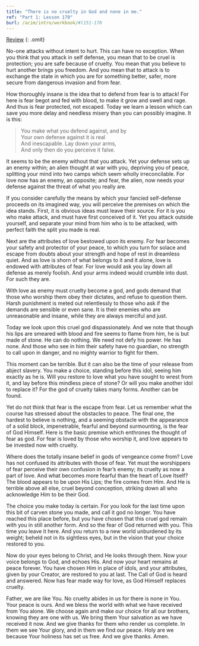 ```yaml
---
title: "There is no cruelty in God and none in me."
ref: "Part 1: Lesson 170"
burl: /acim/intro/workbook/#l151-170
---
```


<a class="hide-review" href="/acim/workbook/l180/#l170">Review</a>
{: .omit}

No-one attacks without intent to hurt. This can have no exception. When
you think that you attack in self defense, you mean that to be cruel is
protection; you are safe because of cruelty. You mean that you believe to
hurt another brings you freedom. And you mean that to attack is to
exchange the state in which you are for something better, safer, more
secure from dangerous invasion and from fear.

How thoroughly insane is the idea that to defend from fear is to attack!
For here is fear begot and fed with blood, to make it grow and swell and
rage. And thus is fear protected, not escaped. Today we learn a lesson
which can save you more delay and needless misery than you can possibly
imagine. It is this:

> You make what you defend against, and by<br/>
> Your own defense against it is real<br/>
> And inescapable. Lay down your arms,<br/>
> And only then do you perceive it false.

It seems to be the enemy without that you attack. Yet your defense sets
up an enemy within; an alien thought at war with you, depriving you of
peace, splitting your mind into two camps which seem wholly
irreconcilable. For love now has an enemy, an opposite; and fear, the
alien, now needs your defense against the threat of what you really are.

If you consider carefully the means by which your fancied self-defense
proceeds on its imagined way, you will perceive the premises on which
the idea stands. First, it is obvious ideas must leave their source. For
it is you who make attack, and must have first conceived of it. Yet you
attack outside yourself, and separate your mind from him who is to be
attacked, with perfect faith the split you made is real.

Next are the attributes of love bestowed upon its enemy. For fear
becomes your safety and protector of your peace, to which you turn for
solace and escape from doubts about your strength and hope of rest in
dreamless quiet. And as love is shorn of what belongs to it and it
alone, love is endowed with attributes of fear. For love would
ask you lay down all defense as merely foolish. And your arms indeed
would crumble into dust. For such they are.

With love as enemy must cruelty become a god, and gods demand that those
who worship them obey their dictates, and refuse to question them. Harsh
punishment is meted out relentlessly to those who ask if the demands are
sensible or even sane. It is their enemies who are unreasonable and
insane, while they are always merciful and just.

Today we look upon this cruel god dispassionately. And we note that
though his lips are smeared with blood and fire seems to flame from him,
he is but made of stone. He can do nothing. We need not defy his power.
He has none. And those who see in him their safety have no guardian, no
strength to call upon in danger, and no mighty warrior to fight for
them.

This moment can be terrible. But it can also be the time of your release
from abject slavery. You make a choice, standing before this idol,
seeing him exactly as he is. Will you restore to love what you have
sought to wrest from it, and lay before this mindless piece of stone? Or
will you make another idol to replace it? For the god of cruelty takes
many forms. Another can be found.

Yet do not think that fear is the escape from fear. Let us remember what
the course has stressed about the obstacles to peace. The final one, the
hardest to believe is nothing, and a seeming obstacle with the
appearance of a solid block, impenetrable, fearful and beyond
surmounting, is the fear of God Himself. Here is the basic premise which
enthrones the thought of fear as god. For fear is loved by those who
worship it, and love appears to be invested now with cruelty.

Where does the totally insane belief in gods of vengeance come from?
Love has not confused its attributes with those of fear. Yet must the
worshippers of fear perceive their own confusion in fear’s enemy; its
cruelty as now a part of love. And what becomes more fearful than the
heart of Love Itself? The blood appears to be upon His Lips; the fire
comes from Him. And He is terrible above all else, cruel beyond
conception, striking down all who acknowledge Him to be their God.

The choice you make today is certain. For you look for the last time
upon this bit of carven stone you made, and call it god no
longer. You have reached this place before, but you have chosen that this
cruel god remain with you in still another form. And so the fear of God
returned with you. This time you leave it here. And you return to a new
world unburdened by its weight; beheld not in its sightless eyes, but in
the vision that your choice restored to you.

Now do your eyes belong to Christ, and He looks through them. Now your
voice belongs to God, and echoes His. And now your heart remains at
peace forever. You have chosen Him in place of idols, and your
attributes, given by your Creator, are restored to you at last. The Call
of God is heard and answered. Now has fear made way for love, as God
Himself replaces cruelty.

Father, we are like You. No cruelty abides in us for there is none in
You. Your peace is ours. And we bless the world with what we have
received from You alone. We choose again and make our choice for all our
brothers, knowing they are one with us. We bring them Your salvation as
we have received it now. And we give thanks for them who render us
complete. In them we see Your glory, and in them we find our peace. Holy
are we because Your holiness has set us free. And we give thanks. Amen.

